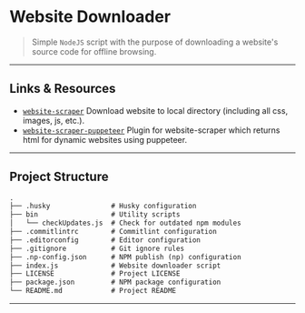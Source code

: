 # Website Downloader

> Simple `NodeJS` script with the purpose of downloading a website's source code for offline browsing.

---

## Links & Resources

* [`website-scraper`](https://www.npmjs.com/package/website-scraper) Download website to local directory (including all css, images, js, etc.).
* [`website-scraper-puppeteer`](https://github.com/website-scraper/website-scraper-puppeteer) Plugin for website-scraper which returns html for dynamic websites using puppeteer.

---

## Project Structure

```md
.
├── .husky               # Husky configuration
├── bin                  # Utility scripts
│   └── checkUpdates.js  # Check for outdated npm modules
├── .commitlintrc        # Commitlint configuration
├── .editorconfig        # Editor configuration
├── .gitignore           # Git ignore rules
├── .np-config.json      # NPM publish (np) configuration
├── index.js             # Website downloader script
├── LICENSE              # Project LICENSE
├── package.json         # NPM package configuration
└── README.md            # Project README
```

---
